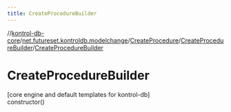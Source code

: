 ```yaml
---
title: CreateProcedureBuilder
---
```

//[kontrol-db-core](../../../../index.html)/[net.futureset.kontroldb.modelchange](../../index.html)/[CreateProcedure](../index.html)/[CreateProcedureBuilder](index.html)/[CreateProcedureBuilder](-create-procedure-builder.html)



# CreateProcedureBuilder



[core engine and default templates for kontrol-db]\
constructor()




